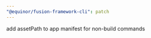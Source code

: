 ```yaml
---
"@equinor/fusion-framework-cli": patch
---
```


add assetPath to app manifest for non-build commands
